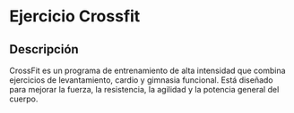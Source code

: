 # Ejercicio Crossfit

## Descripción
CrossFit es un programa de entrenamiento de alta intensidad que combina ejercicios de levantamiento, cardio y gimnasia funcional. Está diseñado para mejorar la fuerza, la resistencia, la agilidad y la potencia general del cuerpo.

